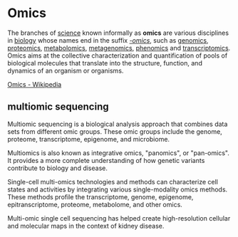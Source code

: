 # Omics

The branches of [science](https://en.wikipedia.org/wiki/Science "Science") known informally as **omics** are various disciplines in [biology](https://en.wikipedia.org/wiki/Biology "Biology") whose names end in the suffix _[-omics](https://en.wiktionary.org/wiki/-omics "wikt:-omics")_, such as [genomics](https://en.wikipedia.org/wiki/Genomics "Genomics"), [proteomics](https://en.wikipedia.org/wiki/Proteomics "Proteomics"), [metabolomics](https://en.wikipedia.org/wiki/Metabolomics "Metabolomics"), [metagenomics](https://en.wikipedia.org/wiki/Metagenomics "Metagenomics"), [phenomics](https://en.wikipedia.org/wiki/Phenomics "Phenomics") and [transcriptomics](https://en.wikipedia.org/wiki/Transcriptomics "Transcriptomics"). Omics aims at the collective characterization and quantification of pools of biological molecules that translate into the structure, function, and dynamics of an organism or organisms.

[Omics - Wikipedia](https://en.wikipedia.org/wiki/Omics)

## multiomic sequencing

Multiomic sequencing is a biological analysis approach that combines data sets from different omic groups. These omic groups include the genome, proteome, transcriptome, epigenome, and microbiome.

Multiomics is also known as integrative omics, "panomics", or "pan-omics". It provides a more complete understanding of how genetic variants contribute to biology and disease.

Single-cell multi-omics technologies and methods can characterize cell states and activities by integrating various single-modality omics methods. These methods profile the transcriptome, genome, epigenome, epitranscriptome, proteome, metabolome, and other omics.

Multi-omic single cell sequencing has helped create high-resolution cellular and molecular maps in the context of kidney disease.
